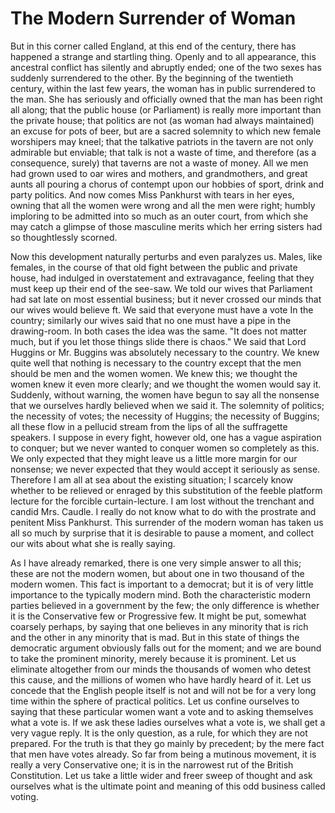 # The Modern Surrender of Woman

But in this corner called England, at this end of the century, there has happened a strange and startling thing. Openly and to all appearance, this ancestral conflict has silently and abruptly ended; one of the two sexes has suddenly surrendered to the other. By the beginning of the twentieth century, within the last few years, the woman has in public surrendered to the man. She has seriously and officially owned that the man has been right all along; that the public house (or Parliament) is really more important than the private house; that politics are not (as woman had always maintained) an excuse for pots of beer, but are a sacred solemnity to which new female worshipers may kneel; that the talkative patriots in the tavern are not only admirable but enviable; that talk is not a waste of time, and therefore (as a consequence, surely) that taverns are not a waste of money. All we men had grown used to oar wires and mothers, and grandmothers, and great aunts all pouring a chorus of contempt upon our hobbies of sport, drink and party politics. And now comes Miss Pankhurst with tears in her eyes, owning that all the women were wrong and all the men were right; humbly imploring to be admitted into so much as an outer court, from which she may catch a glimpse of those masculine merits which her erring sisters had so thoughtlessly scorned.

Now this development naturally perturbs and even paralyzes us. Males, like females, in the course of that old fight between the public and private house, had indulged in overstatement and extravagance, feeling that they must keep up their end of the see-saw. We told our wives that Parliament had sat late on most essential business; but it never crossed our minds that our wives would believe ft. We said that everyone must have a vote In the country; similarly our wives said that no one must have a pipe in the drawing-room. In both cases the idea was the same. "It does not matter much, but if you let those things slide there is chaos." We said that Lord Huggins or Mr. Buggins was absolutely necessary to the country. We knew quite well that nothing is necessary to the country except that the men should be men and the women women. We knew this; we thought the women knew it even more clearly; and we thought the women would say it. Suddenly, without warning, the women have begun to say all the nonsense that we ourselves hardly believed when we said it. The solemnity of politics; the necessity of votes; the necessity of Huggins; the necessity of Buggins; all these flow in a pellucid stream from the lips of all the suffragette speakers. I suppose in every fight, however old, one has a vague aspiration to conquer; but we never wanted to conquer women so completely as this. We only expected that they might leave us a little more margin for our nonsense; we never expected that they would accept it seriously as sense. Therefore I am all at sea about the existing situation; I scarcely know whether to be relieved or enraged by this substitution of the feeble platform lecture for the forcible curtain-lecture. I am lost without the trenchant and candid Mrs. Caudle. I really do not know what to do with the prostrate and penitent Miss Pankhurst. This surrender of the modern woman has taken us all so much by surprise that it is desirable to pause a moment, and collect our wits about what she is really saying.

As I have already remarked, there is one very simple answer to all this; these are not the modern women, but about one in two thousand of the modern women. This fact is important to a democrat; but it is of very little importance to the typically modern mind. Both the characteristic modern parties believed in a government by the few; the only difference is whether it is the Conservative few or Progressive few. It might be put, somewhat coarsely perhaps, by saying that one believes in any minority that is rich and the other in any minority that is mad. But in this state of things the democratic argument obviously falls out for the moment; and we are bound to take the prominent minority, merely because it is prominent. Let us eliminate altogether from our minds the thousands of women who detest this cause, and the millions of women who have hardly heard of it. Let us concede that the English people itself is not and will not be for a very long time within the sphere of practical politics. Let us confine ourselves to saying that these particular women want a vote and to asking themselves what a vote is. If we ask these ladies ourselves what a vote is, we shall get a very vague reply. It is the only question, as a rule, for which they are not prepared. For the truth is that they go mainly by precedent; by the mere fact that men have votes already. So far from being a mutinous movement, it is really a very Conservative one; it is in the narrowest rut of the British Constitution. Let us take a little wider and freer sweep of thought and ask ourselves what is the ultimate point and meaning of this odd business called voting.
